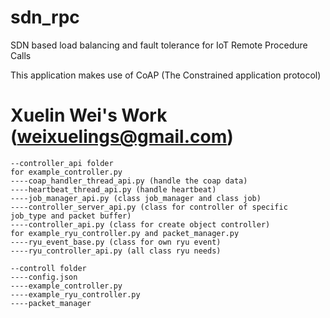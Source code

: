 # sdn_rpc
SDN based load balancing and fault tolerance for IoT Remote Procedure Calls

This application makes use of CoAP (The Constrained application protocol)
# Xuelin Wei's Work (weixuelings@gmail.com)

```
--controller_api folder
for example_controller.py
----coap_handler_thread_api.py (handle the coap data)
----heartbeat_thread_api.py (handle heartbeat)
----job_manager_api.py (class job_manager and class job)
----controller_server_api.py (class for controller of specific job_type and packet buffer)
----controller_api.py (class for create object controller)
for example_ryu_controller.py and packet_manager.py
----ryu_event_base.py (class for own ryu event)
----ryu_controller_api.py (all class ryu needs)

--controll folder
----config.json 
----example_controller.py
----example_ryu_controller.py 
----packet_manager
```

